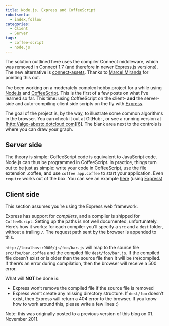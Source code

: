 ```yaml
---
title: Node.js, Express and CoffeeScript
robotsmeta:
  - index,follow
categories:
  - Client
  - Server
tags:
  - coffee-script
  - node.js
---
```

The solution oultlined here uses the compiler Connect middleware, which was removed in Connect 1.7 (and therefore in newer Express.js versions). The new alternative is [connect-assets][1].
Thanks to [Marcel Miranda][2] for pointing this out.

I’ve been working on a moderately complex hobby project for a while using [Node.js][3] and [CoffeeScript][4]. This is the first of a few posts on what I’ve learned so far. This time: using CoffeeScript on the client- **and** the server-side and auto-compiling client side scripts on the fly with [Express][5].

 [1]: https://github.com/TrevorBurnham/connect-assets
 [2]: http://reaktivo.com
 [3]: http://nodejs.org/
 [4]: http://jashkenas.github.com/coffee-script/
 [5]: http://expressjs.com/

The goal of the project is, by the way, to illustrate some common algorithms in the browser. You can check it out at GitHub: , or see a running version at [http://algo-abesto.dotcloud.com][6]. The blank area next to the controls is where you can draw your graph.

 [6]: http://algo-abesto.dotcloud.com/

## Server side

The theory is simple: CoffeeScript code is equivalent to JavaScript code. Node.js can thus be programmed in CoffeeScript. In practice, things turn out to be just as simple: write your code in CoffeeScript, use the file extension .coffee, and use `coffee app.coffee` to start your application. Even `require` works out of the box. You can see an example [here][7] (using [Express][5])

 [7]: https://github.com/abesto/algo/blob/nodejs/app.coffee

## Client side

This section assumes you’re using the Express web framework.

Express has support for *compilers*, and a compiler is shipped for `CoffeeScript`. Setting up the paths is not well documented, unfortunately. Here’s how it works: for each compiler you’ll specify a `src` and a `dest` folder, without a trailing `/`. The request path sent by the browser is appended to this.

`http://localhost:9000/js/foo/bar.js` will map to the source file `src/foo/bar.coffee` and the compiled file `dest/foo/bar.js`. If the compiled file doesn’t exist or is older than the source file then it will be (re)compiled. If there’s an error during compilation, then the browser will receive a 500 error.

What will **NOT** be done is:

*   Express won’t remove the compiled file if the source file is removed
*   Express won’t create any missing directory structure. If `dest/foo` doesn’t exist, then Express will return a 404 error to the browser. If you know how to work around this, please write a few lines :)

Note: this was originally posted to a previous version of this blog on 01. November 2011.
